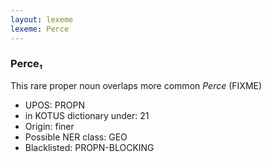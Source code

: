 ```yaml
---
layout: lexeme
lexeme: Perce
---
```


###  Perce₁

This rare proper noun overlaps more common *Perce* (FIXME)
* UPOS:  PROPN
* in KOTUS dictionary under:  21
* Origin:  finer
* Possible NER class:  GEO
* Blacklisted:  PROPN-BLOCKING

